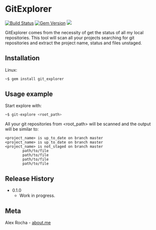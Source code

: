 # GitExplorer

[![Build Status](https://travis-ci.org/alexrochas/git-explorer.svg?branch=master)](https://travis-ci.org/alexrochas/git-explorer)
[![Gem Version](https://badge.fury.io/rb/git_explorer.svg)](https://badge.fury.io/rb/git_explorer)
![](http://ruby-gem-downloads-badge.herokuapp.com/git_explorer)


GitExplorer comes from the necessity of get the status of all my local repositories. This tool will scan all your projects searching for git repositories and extract the project name, status and files unstaged.

## Installation

Linux:

```sh
~$ gem install git_explorer
```

## Usage example

Start explore with:
```bash
~$ git-explore <root_path>
```

All your git repositories from <root_path> will be scanned and the output will be similar to:
```
<project_name> is up_to_date on branch master
<project_name> is up_to_date on branch master
<project_name> is not_staged on branch master
        path/to/file
        path/to/file
        path/to/file
        path/to/file
```

## Release History

* 0.1.0
    * Work in progress.

## Meta

Alex Rocha - [about.me](http://about.me/alex.rochas)

